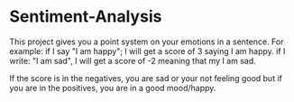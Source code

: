 # Sentiment-Analysis
This project gives you a point system on your emotions in a sentence. 
For example:
if I say "I am happy"; I will get a score of 3 saying I am happy.
if I write:
"I am sad", I will get a score of -2 meaning that my I am sad.

If the score is in the negatives, you are sad or your not feeling good but if you are in the positives, you are in a good mood/happy.
